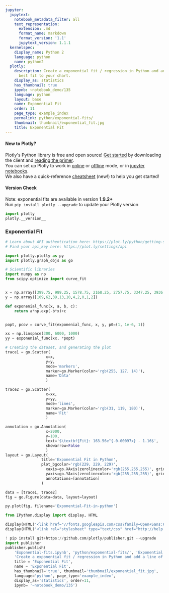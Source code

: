 ```yaml
---
jupyter:
  jupytext:
    notebook_metadata_filter: all
    text_representation:
      extension: .md
      format_name: markdown
      format_version: '1.1'
      jupytext_version: 1.1.1
  kernelspec:
    display_name: Python 2
    language: python
    name: python2
  plotly:
    description: Create a exponential fit / regression in Python and add a line of
      best fit to your chart.
    display_as: statistics
    has_thumbnail: true
    ipynb: ~notebook_demo/135
    language: python
    layout: base
    name: Exponential Fit
    order: 11
    page_type: example_index
    permalink: python/exponential-fits/
    thumbnail: thumbnail/exponential_fit.jpg
    title: Exponential Fit
---
```


#### New to Plotly?
Plotly's Python library is free and open source! [Get started](https://plot.ly/python/getting-started/) by downloading the client and [reading the primer](https://plot.ly/python/getting-started/).
<br>You can set up Plotly to work in [online](https://plot.ly/python/getting-started/#initialization-for-online-plotting) or [offline](https://plot.ly/python/getting-started/#initialization-for-offline-plotting) mode, or in [jupyter notebooks](https://plot.ly/python/getting-started/#start-plotting-online).
<br>We also have a quick-reference [cheatsheet](https://images.plot.ly/plotly-documentation/images/python_cheat_sheet.pdf) (new!) to help you get started!


#### Version Check
Note: exponential fits are available in version <b>1.9.2+</b><br>
Run  `pip install plotly --upgrade` to update your Plotly version

```python
import plotly
plotly.__version__
```

### Exponential Fit

```python
# Learn about API authentication here: https://plot.ly/python/getting-started
# Find your api_key here: https://plot.ly/settings/api

import plotly.plotly as py
import plotly.graph_objs as go

# Scientific libraries
import numpy as np
from scipy.optimize import curve_fit


x = np.array([399.75, 989.25, 1578.75, 2168.25, 2757.75, 3347.25, 3936.75, 4526.25, 5115.75, 5705.25])
y = np.array([109,62,39,13,10,4,2,0,1,2])

def exponenial_func(x, a, b, c):
    return a*np.exp(-b*x)+c


popt, pcov = curve_fit(exponenial_func, x, y, p0=(1, 1e-6, 1))

xx = np.linspace(300, 6000, 1000)
yy = exponenial_func(xx, *popt)

# Creating the dataset, and generating the plot
trace1 = go.Scatter(
                  x=x,
                  y=y,
                  mode='markers',
                  marker=go.Marker(color='rgb(255, 127, 14)'),
                  name='Data'
                  )

trace2 = go.Scatter(
                  x=xx,
                  y=yy,
                  mode='lines',
                  marker=go.Marker(color='rgb(31, 119, 180)'),
                  name='Fit'
                  )

annotation = go.Annotation(
                  x=2000,
                  y=100,
                  text='$\textbf{Fit}: 163.56e^{-0.00097x} - 1.16$',
                  showarrow=False
                  )
layout = go.Layout(
                title='Exponential Fit in Python',
                plot_bgcolor='rgb(229, 229, 229)',
                  xaxis=go.XAxis(zerolinecolor='rgb(255,255,255)', gridcolor='rgb(255,255,255)'),
                  yaxis=go.YAxis(zerolinecolor='rgb(255,255,255)', gridcolor='rgb(255,255,255)'),
                  annotations=[annotation]
                )

data = [trace1, trace2]
fig = go.Figure(data=data, layout=layout)

py.plot(fig, filename='Exponential-Fit-in-python')
```

```python
from IPython.display import display, HTML

display(HTML('<link href="//fonts.googleapis.com/css?family=Open+Sans:600,400,300,200|Inconsolata|Ubuntu+Mono:400,700" rel="stylesheet" type="text/css" />'))
display(HTML('<link rel="stylesheet" type="text/css" href="http://help.plot.ly/documentation/all_static/css/ipython-notebook-custom.css">'))

! pip install git+https://github.com/plotly/publisher.git --upgrade
import publisher
publisher.publish(
    'Exponential-fits.ipynb', 'python/exponential-fits/', 'Exponential Fit',
    'Create a exponential fit / regression in Python and add a line of best fit to your chart.',
    title = 'Exponential Fit',
    name = 'Exponential Fit',
    has_thumbnail='true', thumbnail='thumbnail/exponential_fit.jpg',
    language='python', page_type='example_index',
    display_as='statistics', order=11,
    ipynb= '~notebook_demo/135')
```

```python

```
